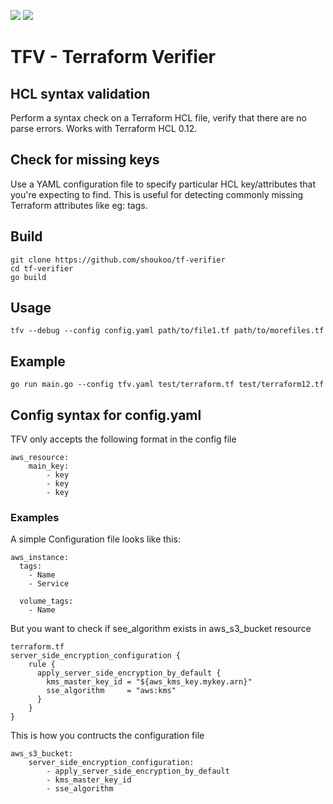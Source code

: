 <img src="https://github.com/shoukoo/tfv/workflows/Build%20on%20Push/badge.svg" class="image mod-full-width" /> <img src="https://img.shields.io/github/v/release/shoukoo/tfv?sort=semver" class="image mod-full-width" />

# TFV - Terraform Verifier


## HCL syntax validation

Perform a syntax check on a Terraform HCL file, verify that
there are no parse errors. Works with Terraform HCL 0.12.


## Check for missing keys

Use a YAML configuration file to specify particular HCL key/attributes
that you're expecting to find. This is useful for detecting
commonly missing Terraform attributes like eg: tags.


## Build

```
git clone https://github.com/shoukoo/tf-verifier
cd tf-verifier
go build
```


## Usage

```
tfv --debug --config config.yaml path/to/file1.tf path/to/morefiles.tf
```

## Example
```
go run main.go --config tfv.yaml test/terraform.tf test/terraform12.tf
```


## Config syntax for config.yaml

TFV only accepts the following format in the config file

```
aws_resource:
	main_key:
		- key
		- key
		- key
```

### Examples

A simple Configuration file looks like this:
```
aws_instance:
  tags:
    - Name
    - Service

  volume_tags:
    - Name
```

But you want to check if see_algorithm exists in aws_s3_bucket resource
```
terraform.tf
server_side_encryption_configuration {
	rule {
	  apply_server_side_encryption_by_default {
		kms_master_key_id = "${aws_kms_key.mykey.arn}"
		sse_algorithm     = "aws:kms"
	  }
	}
}
```

This is how you contructs the configuration file
```
aws_s3_bucket:
	server_side_encryption_configuration:
		- apply_server_side_encryption_by_default
		- kms_master_key_id
		- sse_algorithm
```
